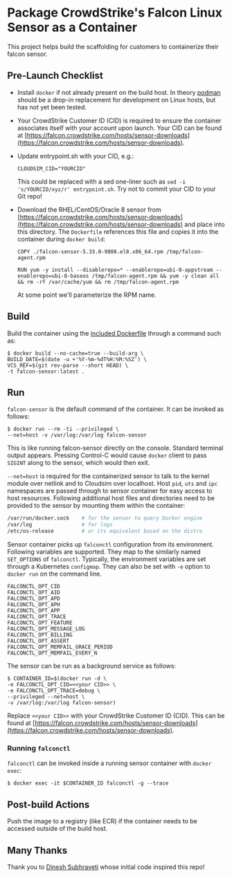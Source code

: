 # Package CrowdStrike's Falcon Linux Sensor as a Container
This project helps build the scaffolding for customers to containerize their falcon sensor.

## Pre-Launch Checklist
* Install `docker` if not already present on the build host. In theory 
[podman](https://developers.redhat.com/blog/2019/02/21/podman-and-buildah-for-docker-users/) should be
a drop-in replacement for development on Linux hosts, but has not yet been tested.

* Your CrowdStrike Customer ID (CID) is required to ensure the container associates itself with your account upon launch. Your CID can be found at [https://falcon.crowdstrike.com/hosts/sensor-downloads](https://falcon.crowdstrike.com/hosts/sensor-downloads).

* Update entrypoint.sh with your CID, e.g.:
  ```console
  CLOUDSIM_CID="YOURCID"
  ```

  This could be replaced with a sed one-liner such as ``sed -i 's/YOURCID/xyz/r' entrypoint.sh``. Try not to commit your CID to your Git repo! 

* Download the RHEL/CentOS/Oracle 8 sensor from [https://falcon.crowdstrike.com/hosts/sensor-downloads](https://falcon.crowdstrike.com/hosts/sensor-downloads) and place into this directory. The ``Dockerfile`` references this file and copies it into the container during ``docker build``:

  ```shell
  COPY ./falcon-sensor-5.33.0-9808.el8.x86_64.rpm /tmp/falcon-agent.rpm

  RUN yum -y install --disablerepo=* --enablerepo=ubi-8-appstream --enablerepo=ubi-8-baseos /tmp/falcon-agent.rpm && yum -y clean all && rm -rf /var/cache/yum && rm /tmp/falcon-agent.rpm 
  ```

  At some point we'll parameterize the RPM name.


## Build
Build the container using the [included Dockerfile](https://github.com/CrowdStrike/dockerfiles/blob/master/Dockerfile) through a command such as:

```shell
$ docker build --no-cache=true --build-arg \
BUILD_DATE=$(date -u +'%Y-%m-%dT%H:%M:%SZ') \
VCS_REF=$(git rev-parse --short HEAD) \
-t falcon-sensor:latest .
```

## Run
`falcon-sensor` is the default command of the container.  It can be invoked
as follows:

```shell
$ docker run --rm -ti --privileged \
--net=host -v /var/log:/var/log falcon-sensor
```

This is like running falcon-sensor directly on the console.  Standard terminal
output appears. Pressing Control-C would cause `docker` client to pass
`SIGINT` along to the sensor, which would then exit.

`--net=host` is required for the containerized sensor to talk to the kernel
module over netlink and to Cloudsim over localhost. Host `pid`, `uts` and
`ipc` namespaces are passed through to sensor container for easy access to
host resources. Following additional host files and directories need to be
provided to the sensor by mounting them within the container:

```bash
/var/run/docker.sock    # for the sensor to query Docker engine
/var/log                # for logs
/etc/os-release         # or its equivalent based on the distro
```

Sensor container picks up `falconctl` configuration from its environment.
Following variables are supported.  They map to the similarly named
`SET_OPTIONS` of `falconctl`.  Typically, the environment variables
are set through a Kubernetes `configmap`.  They can also be set with
`-e` option to `docker run` on the command line.

```shell
FALCONCTL_OPT_CID
FALCONCTL_OPT_AID
FALCONCTL_OPT_APD
FALCONCTL_OPT_APH
FALCONCTL_OPT_APP
FALCONCTL_OPT_TRACE
FALCONCTL_OPT_FEATURE
FALCONCTL_OPT_MESSAGE_LOG
FALCONCTL_OPT_BILLING
FALCONCTL_OPT_ASSERT
FALCONCTL_OPT_MEMFAIL_GRACE_PERIOD
FALCONCTL_OPT_MEMFAIL_EVERY_N
```

The sensor can be run as a background service as follows:

```shell
$ CONTAINER_ID=$(docker run -d \
-e FALCONCTL_OPT_CID=<<your CID>> \
-e FALCONCTL_OPT_TRACE=debug \
--privileged --net=host \
-v /var/log:/var/log falcon-sensor)
```

Replace ``<<your CID>>`` with your CrowdStrike Customer ID (CID). This can be found at [https://falcon.crowdstrike.com/hosts/sensor-downloads](https://falcon.crowdstrike.com/hosts/sensor-downloads). 

### Running `falconctl`
`falconctl` can be invoked inside a running sensor container with `docker exec`:

```shell
$ docker exec -it $CONTAINER_ID falconctl -g --trace
```

## Post-build Actions
Push the image to a registry (like ECR) if the container needs to be accessed outside of the build host.

## Many Thanks
Thank you to [Dinesh Subhraveti](https://www.linkedin.com/in/subhraveti/) whose initial code inspired this repo!